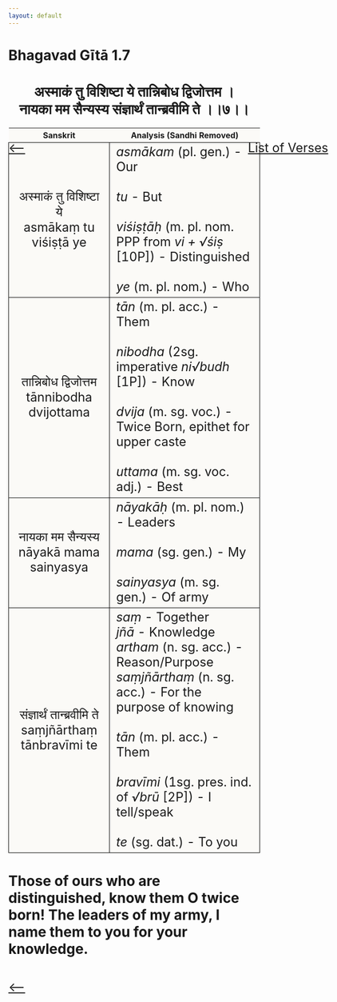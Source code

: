 ```yaml
---
layout: default
---
```

<!---
Text can be **bold**, _italic_, or ~~strikethrough~~.

[Link to another page](./another-page.html)

There should be whitespace between paragraphs.

There should be whitespace between paragraphs. We recommend including a README, or a file with information about your project.
--->

# Bhagavad Gītā 1.7

<style>
table {
  border-collapse: collapse;
  border-style: hidden;
}
th {
  background: #FBFAF7;
}
td {
  font-size: 25px;
  background: #FBFAF7;
  border: 1px solid black;
}
div.move {
  font-size: 25px;
}
</style>

<h1 style="text-align:center">
अस्माकं तु विशिष्टा ये तान्निबोध द्विजोत्तम ।<br>
नायका मम सैन्यस्य संज्ञार्थं तान्ब्रवीमि ते ।।७।।
</h1>
<div class="move" style="position:relative;min-width:960px">
 <p style="position: absolute;left:480px;top:0"><a href="./ch1.html">List of Verses</a></p>
</div>
<div class="move" style="position:relative;min-width:960px">
 <p style="position: absolute;left:0;top:0"><a href="./v1-6.html">⟵</a></p>
</div>
<div class="move" style="position:relative;min-width:960px">
 <p style="position: absolute;right:0;top:0"><a href="./v1-8.html">⟶</a></p>
</div>

| Sanskrit | Analysis (Sandhi Removed) |
|:-:|-|
|  अस्माकं तु विशिष्टा ये<br>asmākaṃ tu viśiṣṭā ye | <em>asmākam</em> (pl. gen.) - Our<br><br><em>tu</em> - But<br><br><em>viśiṣṭāḥ</em> (m. pl. nom. PPP from <em>vi + √śiṣ</em> [10P]) - Distinguished<br><br><em>ye</em> (m. pl. nom.) - Who |
| तान्निबोध द्विजोत्तम<br>tānnibodha dvijottama | <em>tān</em> (m. pl. acc.) - Them<br><br><em>nibodha</em> (2sg. imperative <em>ni√budh</em> [1P]) - Know<br><br><em>dvija</em> (m. sg. voc.) - Twice Born, epithet for upper caste<br><br><em>uttama</em> (m. sg. voc. adj.) - Best |
| नायका मम सैन्यस्य<br>nāyakā mama sainyasya | <em>nāyakāḥ</em> (m. pl. nom.) - Leaders<br><br><em>mama</em> (sg. gen.) - My<br><br><em>sainyasya</em> (m. sg. gen.) - Of army |
|   संज्ञार्थं तान्ब्रवीमि ते<br>saṃjñārthaṃ tānbravīmi te  | <em>saṃ</em> - Together<br><em>jñā</em> - Knowledge<br><em>artham</em> (n. sg. acc.) - Reason/Purpose<br><em>saṃjñārthaṃ</em> (n. sg. acc.) - For the purpose of knowing<br><br><em>tān</em> (m. pl. acc.) - Them<br><br><em>bravīmi</em> (1sg. pres. ind. of <em>√brū</em> [2P]) - I tell/speak<br><br><em>te</em> (sg. dat.) - To you |

<h1>
Those of ours who are distinguished, know them O twice born!
The leaders of my army, I name them to you for your knowledge.
</h1>
<div class="move" style="position:relative;min-width:960px">
 <p style="position: absolute;left:0;top:0"><a href="./v1-6.html">⟵</a></p>
</div>
<div class="move" style="position:relative;min-width:960px">
 <p style="position: absolute;right:0;top:0"><a href="./v1-8.html">⟶</a></p>
</div>
